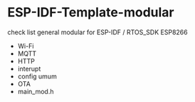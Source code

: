 # ESP-IDF-Template-modular

check list general modular for ESP-IDF / RTOS_SDK ESP8266

- Wi-Fi
- MQTT
- HTTP
- interupt
- config umum
- OTA
- main_mod.h


